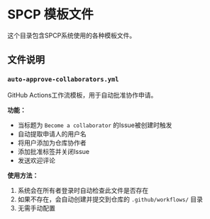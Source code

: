 # SPCP 模板文件

这个目录包含SPCP系统使用的各种模板文件。

## 文件说明

### `auto-approve-collaborators.yml`
GitHub Actions工作流模板，用于自动批准协作申请。

**功能：**
- 当标题为 `Become a collaborator` 的Issue被创建时触发
- 自动提取申请人的用户名
- 将用户添加为仓库协作者
- 添加批准标签并关闭Issue
- 发送欢迎评论

**使用方法：**
1. 系统会在所有者登录时自动检查此文件是否存在
2. 如果不存在，会自动创建并提交到仓库的 `.github/workflows/` 目录
3. 无需手动配置

